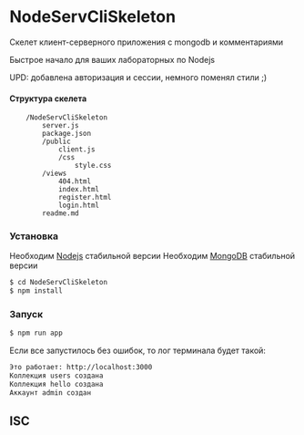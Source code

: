 # NodeServCliSkeleton

Скелет клиент-серверного приложения c mongodb и комментариями

Быстрое начало для ваших лабораторных по Nodejs 

UPD: добавлена авторизация и сессии, немного поменял стили ;)

#### Структура скелета

```
    /NodeServCliSkeleton
        server.js
        package.json
        /public
            client.js
            /css
            	style.css
        /views
            404.html
            index.html
            register.html
            login.html
        readme.md
```

### Установка
Необходим [Nodejs](https://nodejs.org/en/download/) стабильной версии
Необходим [MongoDB](https://docs.mongodb.com/manual/installation/) стабильной версии


```sh
$ cd NodeServCliSkeleton
$ npm install
```

### Запуск
```sh
$ npm run app
```

Если все запустилось без ошибок, то лог терминала будет такой:

```sh
Это работает: http://localhost:3000
Коллекция users создана
Коллекция hello создана
Аккаунт admin создан

```


ISC
----

